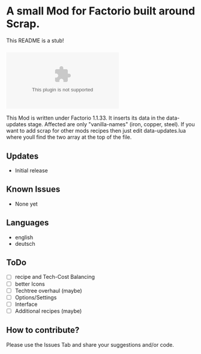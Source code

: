 # A small Mod for Factorio built around Scrap.

This README is a stub!<br />

### ![Download the Zip-File here!](https://github.com/Yokmp/Ingredient_Scrap/raw/main/Ingredient_Scrap_1.0.1.zip)
<!-- ![ScreenShot](shot_01.png) -->

This Mod is written under Factorio 1.1.33.
It inserts its data in the data-updates stage.
Affected are only "vanilla-names" (iron, copper, steel). If you want to add scrap for 
other mods recipes then just edit data-updates.lua where youll find the two array at the top of the file.

## Updates
* Initial release

## Known Issues
* None yet

## Languages
* english
* deutsch

## ToDo
* [ ] recipe and Tech-Cost Balancing
* [ ] better Icons
* [ ] Techtree overhaul (maybe)
* [ ] Options/Settings
* [ ] Interface
* [ ] Additional recipes (maybe)

## How to contribute?

Please use the Issues Tab and share your suggestions and/or code.
